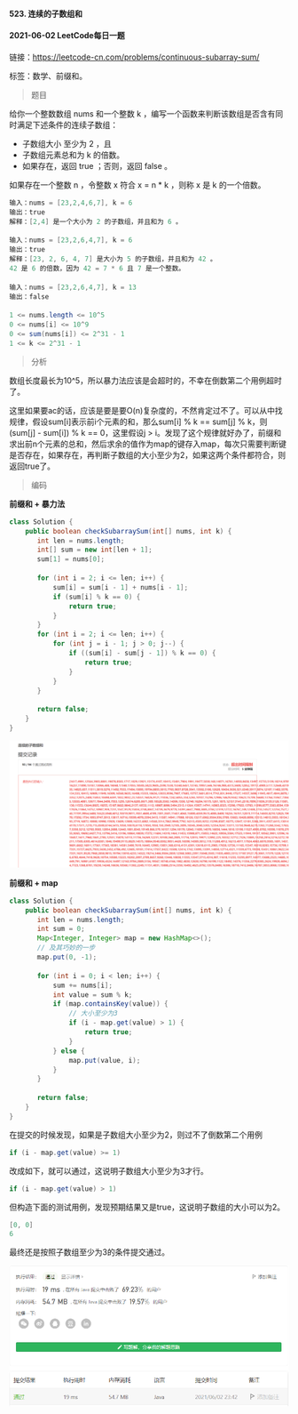 #### 523. 连续的子数组和

#### 2021-06-02 LeetCode每日一题

链接：https://leetcode-cn.com/problems/continuous-subarray-sum/

标签：数学、前缀和。

> 题目

给你一个整数数组 nums 和一个整数 k ，编写一个函数来判断该数组是否含有同时满足下述条件的连续子数组：

- 子数组大小 至少为 2 ，且
- 子数组元素总和为 k 的倍数。
- 如果存在，返回 true ；否则，返回 false 。

如果存在一个整数 n ，令整数 x 符合 x = n * k ，则称 x 是 k 的一个倍数。

```java
输入：nums = [23,2,4,6,7], k = 6
输出：true
解释：[2,4] 是一个大小为 2 的子数组，并且和为 6 。
    
输入：nums = [23,2,6,4,7], k = 6
输出：true
解释：[23, 2, 6, 4, 7] 是大小为 5 的子数组，并且和为 42 。 
42 是 6 的倍数，因为 42 = 7 * 6 且 7 是一个整数。

输入：nums = [23,2,6,4,7], k = 13
输出：false
    
1 <= nums.length <= 10^5
0 <= nums[i] <= 10^9
0 <= sum(nums[i]) <= 2^31 - 1
1 <= k <= 2^31 - 1
```

> 分析

数组长度最长为10^5，所以暴力法应该是会超时的，不幸在倒数第二个用例超时了。

这里如果要ac的话，应该是要是要O(n)复杂度的，不然肯定过不了。可以从中找规律，假设sum[i]表示前i个元素的和，那么sum[i] % k == sum[j] % k，则(sum[j] - sum[i]) % k == 0，这里假设j > i。发现了这个规律就好办了，前缀和求出前n个元素的总和，然后求余的值作为map的键存入map，每次只需要判断键是否存在，如果存在，再判断子数组的大小至少为2，如果这两个条件都符合，则返回true了。

> 编码

**前缀和 + 暴力法**

```java
class Solution {
    public boolean checkSubarraySum(int[] nums, int k) {
       int len = nums.length;
       int[] sum = new int[len + 1];
       sum[1] = nums[0];

       for (int i = 2; i <= len; i++) {
           sum[i] = sum[i - 1] + nums[i - 1];
           if (sum[i] % k == 0) {
               return true;
           }
       }
       for (int i = 2; i <= len; i++) {
           for (int j = i - 1; j > 0; j--) {
               if ((sum[i] - sum[j - 1]) % k == 0) {
                   return true;
               } 
           }
       } 

       return false;
    }
}
```

![image-20210602223020663](523.连续的子数组和.assets/image-20210602223020663.png)

**前缀和 + map**

```java
class Solution {
    public boolean checkSubarraySum(int[] nums, int k) {
       int len = nums.length;
       int sum = 0;
       Map<Integer, Integer> map = new HashMap<>();
       // 及其巧妙的一步
       map.put(0, -1);

       for (int i = 0; i < len; i++) {
           sum += nums[i];
           int value = sum % k;
           if (map.containsKey(value)) {
               // 大小至少为3
               if (i - map.get(value) > 1) {
                   return true;
               }
           } else {
               map.put(value, i);
           }
       }
       
       return false;
    }
}
```

在提交的时候发现，如果是子数组大小至少为2，则过不了倒数第二个用例

```java
if (i - map.get(value) >= 1)
```

改成如下，就可以通过，这说明子数组大小至少为3才行。

```java
if (i - map.get(value) > 1)
```

但构造下面的测试用例，发现预期结果又是true，这说明子数组的大小可以为2。

```java
[0, 0]
6
```

最终还是按照子数组至少为3的条件提交通过。

![image-20210602234335198](523.连续的子数组和.assets/image-20210602234335198.png)

